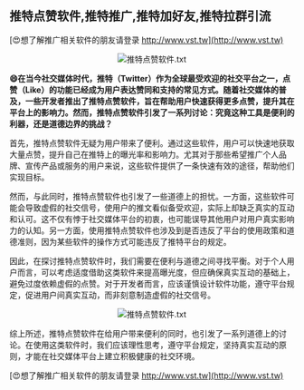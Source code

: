 ## **推特点赞软件,推特推广,推特加好友,推特拉群引流**

[😍想了解推广相关软件的朋友请登录 http://www.vst.tw](http://www.vst.tw)

 <center><img src="https://vst.tw/MP4/tuiguang/png/1.png" alt="推特点赞软件.txt"></center>

**😄在当今社交媒体时代，推特（Twitter）作为全球最受欢迎的社交平台之一，点赞（Like）的功能已经成为用户表达赞同和支持的常见方式。随着社交媒体的普及，一些开发者推出了推特点赞软件，旨在帮助用户快速获得更多点赞，提升其在平台上的影响力。然而，推特点赞软件引发了一系列讨论：究竟这种工具是便利的利器，还是道德边界的挑战？**

首先，推特点赞软件无疑为用户带来了便利。通过这些软件，用户可以快速地获取大量点赞，提升自己在推特上的曝光率和影响力。尤其对于那些希望推广个人品牌、宣传产品或服务的用户来说，这些软件提供了一条快速有效的途径，帮助他们实现目标。

然而，与此同时，推特点赞软件也引发了一些道德上的担忧。一方面，这些软件可能会导致虚假的社交信号，使用户的推文看似备受欢迎，实际上却缺乏真实的互动和认可。这不仅有悖于社交媒体平台的初衷，也可能误导其他用户对用户真实影响力的认知。另一方面，使用推特点赞软件也涉及到是否违反了平台的使用政策和道德准则，因为某些软件的操作方式可能违反了推特平台的规定。

因此，在探讨推特点赞软件时，我们需要在便利与道德之间寻找平衡。对于个人用户而言，可以考虑适度借助这类软件来提高曝光度，但应确保真实互动的基础上，避免过度依赖虚假的点赞。对于开发者而言，应该谨慎设计软件功能，遵守平台规定，促进用户间真实互动，而非刻意制造虚假的社交信号。

 <center><img src="https://vst.tw/MP4/tuiguang/png/0.png" alt="推特点赞软件.txt"></center>

综上所述，推特点赞软件在给用户带来便利的同时，也引发了一系列道德上的讨论。在使用这类软件时，我们应该理性思考，遵守平台规定，坚持真实互动的原则，才能在社交媒体平台上建立积极健康的社交环境。

[😍想了解推广相关软件的朋友请登录 http://www.vst.tw](http://www.vst.tw)



